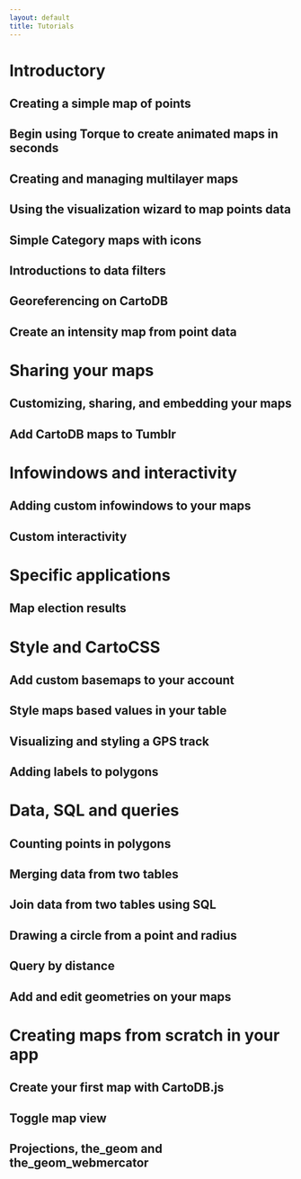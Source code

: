 ```yaml
---
layout: default
title: Tutorials
---
```


# Introductory

## Creating a simple map of points
## Begin using Torque to create animated maps in seconds
## Creating and managing multilayer maps
## Using the visualization wizard to map points data
## Simple Category maps with icons
## Introductions to data filters
## Georeferencing on CartoDB
## Create an intensity map from point data


# Sharing your maps

## Customizing, sharing, and embedding your maps
## Add CartoDB maps to Tumblr


# Infowindows and interactivity

## Adding custom infowindows to your maps
## Custom interactivity


# Specific applications

## Map election results


# Style and CartoCSS

## Add custom basemaps to your account
## Style maps based values in your table
## Visualizing and styling a GPS track
## Adding labels to polygons



# Data, SQL and queries

## Counting points in polygons
## Merging data from two tables
## Join data from two tables using SQL
## Drawing a circle from a point and radius
## Query by distance
## Add and edit geometries on your maps


# Creating maps from scratch in your app

## Create your first map with CartoDB.js
## Toggle map view
## Projections, the_geom and the_geom_webmercator
